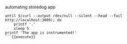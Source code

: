 automating storedog app

```
until $(curl --output /dev/null --silent --head --fail http://localhost:3000); do
    printf '.'
    sleep 5
printf 'The app is instrumented!'
```{{execute}}